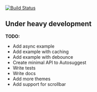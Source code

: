 [![Build Status][status-image]][status-url]

## Under heavy development

**TODO:**

* Add async example
* Add example with caching
* Add example with debounce
* Create minimal API to Autosuggest
* Write tests
* Write docs
* Add more themes
* Add support for scrollbar

[status-image]: https://img.shields.io/codeship/41810250-aa07-0132-fbf4-4e62e8945e03/3.0.svg
[status-url]: https://codeship.com/projects/67868
